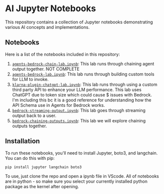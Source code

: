 # AI Jupyter Notebooks

This repository contains a collection of Jupyter notebooks demonstrating various AI concepts and implementations.

## Notebooks

Here is a list of the notebooks included in this repository:

1. [`agents-bedrock-chain-lab.ipynb`](agents-bedrock-chain-lab.ipynb): This lab runs through chaining agent output together. NOT COMPLETE
2. [`agents-bedrock-lab.ipynb`](agents-bedrock-lab.ipynb): This lab runs through building custom tools for LLM to invoke. 
3. [`klarna-plugin-chatgpt-lab.ipynb`](klarna-plugin-chatgpt-lab.ipynb): This lab runs through using a custom third party API to enhance your LLM performance. This lab uses ChatGPT due to token size which could cause $ issues with Bedrock.  I'm including this bc it is a good reference for understanding how the API Schema use in Agents for Bedrock works.  
4. [`bedrock-streaming-output.ipynb`](bedrock-streaming-output.ipynb): This lab goes through streaming output back to a user.
5. [`bedrock-chaining-outputs.ipynb`](bedrock-chaining-outputs.ipynb): This lab we will explore chaining outputs together.

## Installation

To run these notebooks, you'll need to install Jupyter, boto3, and langchain. You can do this with pip:

```bash
pip install jupyter langchain boto3
```

To use, just clone the repo and open a ipynb file in VScode. All of notebooks are in python - so make sure you select your currently installed python package as the kernel after opening.  

